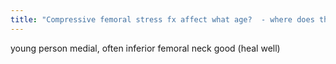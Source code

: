 ```yaml
---
title: "Compressive femoral stress fx affect what age?  - where does these occur?  - good or bad?"
---
```

young person
medial, often inferior femoral neck
good (heal well)

